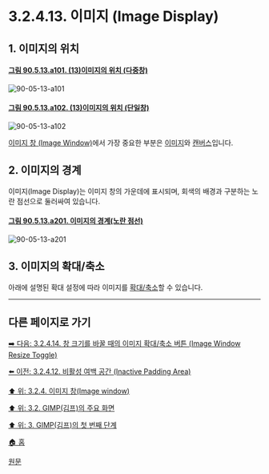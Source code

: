 # 3.2.4.13. 이미지 (Image Display)

<a id="03-02-04-13-s1"></a>

## 1. 이미지의 위치

<a id="90-05-13-a101"></a>

#### [그림 90.5.13.a101. (13)이미지의 위치 (다중창)](./90-05-13-image_display.md#90-05-13-a101)
![90-05-13-a101](https://github.com/wonder13662/gimp/assets/15767104/21d41162-a845-48e1-9375-5f5d09dafb09)

<a id="90-05-13-a102"></a>

#### [그림 90.5.13.a102. (13)이미지의 위치 (단일창)](./90-05-13-image_display.md#90-05-13-a102)
![90-05-13-a102](https://github.com/wonder13662/gimp/assets/15767104/bcb55857-d424-4de2-928a-7e30b00e8f47)

[이미지 창 (Image Window)](./19-glossaryx-image_window.md)에서 가장 중요한 부분은 [이미지](./19-glossaryx-image.md)와 [캔버스](./19-glossaryx-canvas.md)입니다.

<a comment="TODO 위치를 나타내는 것은 gif로 깜빡임을 나타내는 것도 좋을 것 같다"></a>

<a id="03-02-04-13-s2"></a>

## 2. 이미지의 경계
이미지(Image Display)는 이미지 창의 가운데에 표시되며, 회색의 배경과 구분하는 노란 점선으로 둘러싸여 있습니다.

<a id="90-05-13-a201"></a>

#### [그림 90.5.13.a201. 이미지의 경계(노란 점선)](./90-05-13-image_display.md#90-05-13-a201)
![90-05-13-a201](https://github.com/wonder13662/gimp/assets/15767104/3ba59d1d-9006-455a-82cd-9687decfa31a)

<a id="03-02-04-13-s3"></a>

## 3. 이미지의 확대/축소
아래에 설명된 확대 설정에 따라 이미지를 [확대/축소](./19-glossaryx-zoom.md)할 수 있습니다.

***

## 다른 페이지로 가기

[➡️ 다음: 3.2.4.14. 창 크기를 바꿀 때의 이미지 확대/축소 버튼 (Image Window Resize Toggle)](./03-02-04-14-image-window-resize-toggle.md)

[⬅️ 이전: 3.2.4.12. 비활성 여백 공간 (Inactive Padding Area)](./03-02-04-12-inactive-padding-area.md)

[⬆️ 위: 3.2.4. 이미지 창(Image window)](./03-02-04-00-image_window.md)

[⬆️ 위: 3.2. GIMP(김프)의 주요 화면](./03-02-00-main-window.md)

[⬆️ 위: 3. GIMP(김프)의 첫 번째 단계](./03-00-first-step-with-gimp.md)

[🏠 홈](./00-home.md)

[원문](https://docs.gimp.org/2.10/ko/gimp-image-window.html)
